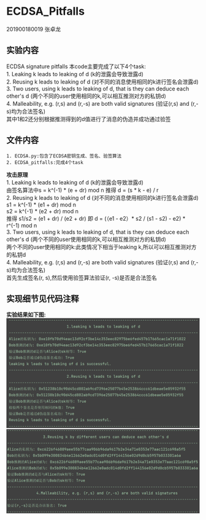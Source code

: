 # ECDSA_Pitfalls

201900180019 张卓龙

## 实验内容
ECDSA signature pitfalls
本code主要完成了以下4个task:        
    1. Leaking k leads to leaking of d (k的泄露会导致泄露d)     
    2. Reusing k leads to leaking of d (对不同的消息使用相同的k进行签名会泄露d)   
    3. Two users, using k leads to leaking of d, that is they can deduce each other's d (两个不同的user使用相同的k,可以相互推测对方的私钥d)     
    4. Malleability, e.g. (r,s) and (r,-s) are both valid signatures (验证(r,s) and (r,-s)均为合法签名)      
    其中1和2还分别根据推测得到的d值进行了消息的伪造并成功通过验签      
    
## 文件内容      
    1. ECDSA.py:包含了ECDSA密钥生成、签名、验签算法      
    2. ECDSA_pitfalls:完成4个task


**攻击原理**         
    1. Leaking k leads to leaking of d (k的泄露会导致泄露d)    
    由签名算法中s = k^(-1) * (e + dr) mod n 推得 d = (s * k - e) / r      
    2. Reusing k leads to leaking of d (对不同的消息使用相同的k进行签名会泄露d)
    s1 = k^(-1) * (e1 + dr) mod n    
    s2 = k^(-1) * (e2 + dr) mod n    
    推得 s1/s2 = (e1 + dr) / (e2 + dr)  即 d = (（e1 - e2）* s2 / (s1 - s2) - e2) * r^(-1) mod n                 
    3. Two users, using k leads to leaking of d, that is they can deduce each other's d (两个不同的user使用相同的k,可以相互推测对方的私钥d)    
    两个不同的user使用相同的k:此类情况下相当于leaking k,所以可以相互推测对方的私钥d                
    4. Malleability, e.g. (r,s) and (r,-s) are both valid signatures (验证(r,s) and (r,-s)均为合法签名)    
    首先生成签名(r, s),然后使用验签算法验证(r, -s)是否是合法签名     
    

## 实现细节见代码注释

**实验结果如下图:**
![攻击结果](https://github.com/Zhang-SDU/cst-project/blob/main/SM2/ECDSA_Pitfalls/result1.png)
![攻击结果](https://github.com/Zhang-SDU/cst-project/blob/main/SM2/ECDSA_Pitfalls/result2.png)
